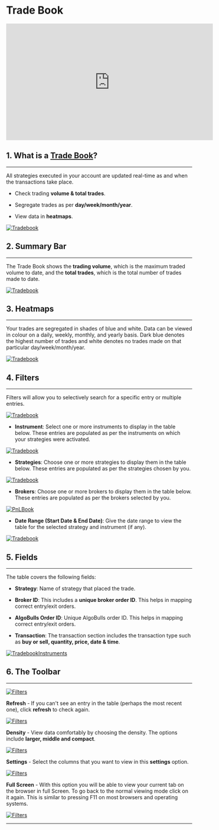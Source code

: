 # Trade Book

<iframe width="560" height="315" src="https://www.youtube.com/embed/TQXRd9ABMf4" frameborder="0" allow="accelerometer; autoplay; encrypted-media; gyroscope; picture-in-picture" allowfullscreen></iframe>

## 1. What is a [Trade Book](https://app.algobulls.com/book/trade)?
---

All strategies executed in your account are updated real-time as and when the transactions take place. 

* Check trading **volume & total trades**.

* Segregate trades as per **day/week/month/year**.

* View data in **heatmaps**.

[![Tradebook](imgs/tradebook.png "Click to Enlarge or Ctrl+Click to open in a new Tab")](imgs/tradebook.png)


## 2. Summary Bar
---

The Trade Book shows the **trading volume**, which is the maximum traded volume to date, and the  **total trades**, which is the total number of trades made to date.

[![Tradebook](imgs/tradebook1.png "Click to Enlarge or Ctrl+Click to open in a new Tab")](imgs/tradebook1.png)

## 3. Heatmaps
---

Your trades are segregated in shades of blue and white. Data can be viewed in colour on a daily, weekly, monthly, and yearly basis. Dark blue denotes the highest number of trades and white denotes no trades made on that particular day/week/month/year.

[![Tradebook](imgs/tradebook2.png "Click to Enlarge or Ctrl+Click to open in a new Tab")](imgs/tradebook2.png)


## 4. Filters
---

Filters will allow you to selectively search for a specific entry or multiple entries.

[![Tradebook](imgs/pnl3.png "Click to Enlarge or Ctrl+Click to open in a new Tab")](imgs/pnl3.png)

* **Instrument**: Select one or more instruments to display in the table below. These entries are populated as per the instruments on which your strategies were activated. 

[![Tradebook](imgs/tradebook5.png "Click to Enlarge or Ctrl+Click to open in a new Tab")](imgs/tradebook5.png)


* **Strategies**: Choose one or more strategies to display them in the table below. 
These entries are populated as per the strategies chosen by you.

[![Tradebook](imgs/tradebook4.png "Click to Enlarge or Ctrl+Click to open in a new Tab")](imgs/tradebook4.png)


* **Brokers**: Choose one or more brokers to display them in the table below.
These entries are populated as per the brokers selected by you.

[![PnLBook](imgs/tradebook_broker_filter.png "Click to Enlarge or Ctrl+Click to open in a new Tab")](imgs/tradebook_broker_filter.png)

* **Date Range (Start Date & End Date)**: Give the date range to view the table for the selected  strategy and instrument (if any).

[![Tradebook](imgs/tradebook6.png "Click to Enlarge or Ctrl+Click to open in a new Tab")](imgs/tradebook6.png)


## 5. Fields
---

The table covers the following fields:

* **Strategy**: Name of strategy that placed the trade.

* **Broker ID**: This includes a **unique broker order ID**. This helps in mapping correct entry/exit orders.

* **AlgoBulls Order ID**: Unique AlgoBulls order ID. This helps in mapping correct entry/exit orders.

* **Transaction**:  The transaction section includes the transaction type such as **buy or sell, quantity, price, date & time**.

[![TradebookInstruments](imgs/tradebook7.png "Click to Enlarge or Ctrl+Click to open in a new Tab")](imgs/tradebook7.png)


## 6. The Toolbar

---

[![Filters](imgs/toolbar1.png "Click to Enlarge or Ctrl+Click to open in a new Tab")](imgs/toolbar1.png)

**Refresh** - If you can't see an entry in the table (perhaps the most recent one), click **refresh** to check again.

[![Filters](imgs/toolbar3.png "Click to Enlarge or Ctrl+Click to open in a new Tab")](imgs/toolbar3.png)

**Density** - View data comfortably by choosing the density. The options include **larger, middle and compact**. 

[![Filters](imgs/toolbar4.png "Click to Enlarge or Ctrl+Click to open in a new Tab")](imgs/toolbar4.png)

**Settings** - Select the columns that you want to view in this **settings** option.

[![Filters](imgs/toolbar5_tradebook.png "Click to Enlarge or Ctrl+Click to open in a new Tab")](imgs/toolbar5_tradebook.png)

**Full Screen** - With this option you will be able to view your current tab on the browser in full Screen. To go back to the normal viewing mode click on it again. This is similar to pressing F11 on most browsers and operating systems.

[![Filters](imgs/toolbar6.png "Click to Enlarge or Ctrl+Click to open in a new Tab")](imgs/toolbar6.png)

---